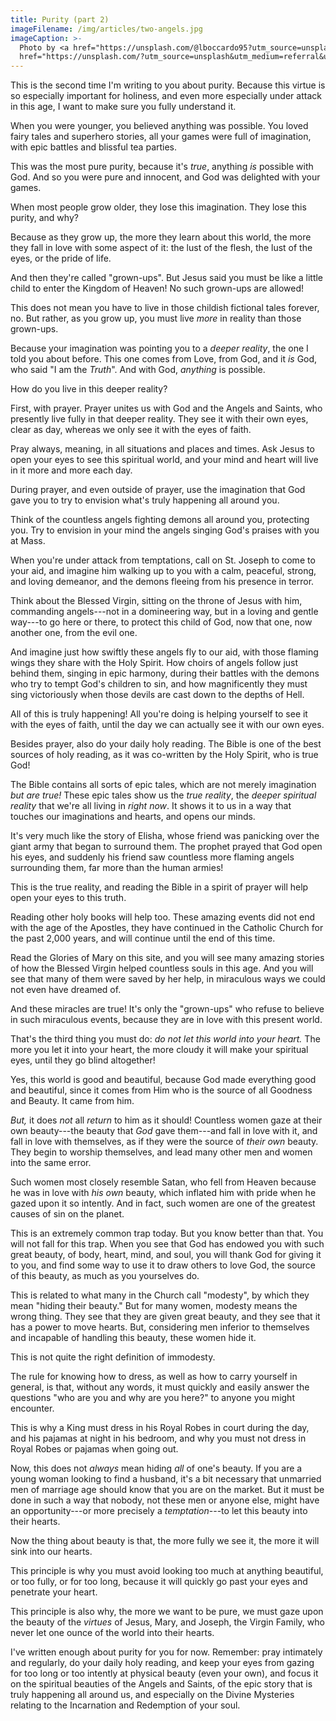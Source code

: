 ```yaml
---
title: Purity (part 2)
imageFilename: /img/articles/two-angels.jpg
imageCaption: >-
  Photo by <a href="https://unsplash.com/@lboccardo95?utm_source=unsplash&utm_medium=referral&utm_content=creditCopyText">Luigi Boccardo</a> on <a
  href="https://unsplash.com/?utm_source=unsplash&utm_medium=referral&utm_content=creditCopyText">Unsplash</a>
---
```


This is the second time I'm writing to you about purity. Because this virtue is so especially important for holiness, and even more especially under attack in this age, I want to make sure you fully understand it.

When you were younger, you believed anything was possible. You loved fairy tales and superhero stories, all your games were full of imagination, with epic battles and blissful tea parties.

This was the most pure purity, because it's *true*, anything *is* possible with God. And so you were pure and innocent, and God was delighted with your games.

When most people grow older, they lose this imagination. They lose this purity, and why?

Because as they grow up, the more they learn about this world, the more they fall in love with some aspect of it: the lust of the flesh, the lust of the eyes, or the pride of life.

And then they're called "grown-ups". But Jesus said you must be like a little child to enter the Kingdom of Heaven! No such grown-ups are allowed!

This does not mean you have to live in those childish fictional tales forever, no. But rather, as you grow up, you must live *more* in reality than those grown-ups.

Because your imagination was pointing you to a *deeper reality*, the one I told you about before. This one comes from Love, from God, and it *is* God, who said "I am the *Truth*". And with God, *anything* is possible.

How do you live in this deeper reality?

First, with prayer. Prayer unites us with God and the Angels and Saints, who presently live fully in that deeper reality. They see it with their own eyes, clear as day, whereas we only see it with the eyes of faith.

Pray always, meaning, in all situations and places and times. Ask Jesus to open your eyes to see this spiritual world, and your mind and heart will live in it more and more each day.

During prayer, and even outside of prayer, use the imagination that God gave you to try to envision what's truly happening all around you.

Think of the countless angels fighting demons all around you, protecting you. Try to envision in your mind the angels singing God's praises with you at Mass.

When you're under attack from temptations, call on St. Joseph to come to your aid, and imagine him walking up to you with a calm, peaceful, strong, and loving demeanor, and the demons fleeing from his presence in terror.

Think about the Blessed Virgin, sitting on the throne of Jesus with him, commanding angels---not in a domineering way, but in a loving and gentle way---to go here or there, to protect this child of God, now that one, now another one, from the evil one.

And imagine just how swiftly these angels fly to our aid, with those flaming wings they share with the Holy Spirit. How choirs of angels follow just behind them, singing in epic harmony, during their battles with the demons who try to tempt God's children to sin, and how magnificently they must sing victoriously when those devils are cast down to the depths of Hell.

All of this is truly happening! All you're doing is helping yourself to see it with the eyes of faith, until the day we can actually see it with our own eyes.

Besides prayer, also do your daily holy reading. The Bible is one of the best sources of holy reading, as it was co-written by the Holy Spirit, who is true God!

The Bible contains all sorts of epic tales, which are not merely imagination *but are true!* These epic tales show us the *true reality*, the *deeper spiritual reality* that we're all living in *right now*. It shows it to us in a way that touches our imaginations and hearts, and opens our minds.

It's very much like the story of Elisha, whose friend was panicking over the giant army that began to surround them. The prophet prayed that God open his eyes, and suddenly his friend saw countless more flaming angels surrounding them, far more than the human armies!

This is the true reality, and reading the Bible in a spirit of prayer will help open your eyes to this truth.

Reading other holy books will help too. These amazing events did not end with the age of the Apostles, they have continued in the Catholic Church for the past 2,000 years, and will continue until the end of this time.

Read the Glories of Mary on this site, and you will see many amazing stories of how the Blessed Virgin helped countless souls in this age. And you will see that many of them were saved by her help, in miraculous ways we could not even have dreamed of.

And these miracles are true! It's only the "grown-ups" who refuse to believe in such miraculous events, because they are in love with this present world.

That's the third thing you must do: *do not let this world into your heart.* The more you let it into your heart, the more cloudy it will make your spiritual eyes, until they go blind altogether!

Yes, this world is good and beautiful, because God made everything good and beautiful, since it comes from Him who is the source of all Goodness and Beauty. It came from him.

*But,* it does *not* all *return* to him as it should! Countless women gaze at their own beauty---the beauty that *God* gave them---and fall in love with it, and fall in love with themselves, as if they were the source of *their own* beauty. They begin to worship themselves, and lead many other men and women into the same error.

Such women most closely resemble Satan, who fell from Heaven because he was in love with *his own* beauty, which inflated him with pride when he gazed upon it so intently. And in fact, such women are one of the greatest causes of sin on the planet.

This is an extremely common trap today. But you know better than that. You will not fall for this trap. When you see that God has endowed you with such great beauty, of body, heart, mind, and soul, you will thank God for giving it to you, and find some way to use it to draw others to love God, the source of this beauty, as much as you yourselves do.

This is related to what many in the Church call "modesty", by which they mean "hiding their beauty." But for many women, modesty means the wrong thing. They see that they are given great beauty, and they see that it has a power to move hearts. But, considering men inferior to themselves and incapable of handling this beauty, these women hide it.

This is not quite the right definition of immodesty.

The rule for knowing how to dress, as well as how to carry yourself in general, is that, without any words, it must quickly and easily answer the questions "who are you and why are you here?" to anyone you might encounter.

This is why a King must dress in his Royal Robes in court during the day, and his pajamas at night in his bedroom, and why you must not dress in Royal Robes or pajamas when going out.

Now, this does not *always* mean hiding *all* of one's beauty. If you are a young woman looking to find a husband, it's a bit necessary that unmarried men of marriage age should know that you are on the market. But it must be done in such a way that nobody, not these men or anyone else, might have an opportunity---or more precisely a *temptation*---to let this beauty into their hearts.

Now the thing about beauty is that, the more fully we see it, the more it will sink into our hearts.

This principle is why you must avoid looking too much at anything beautiful, or too fully, or for too long, because it will quickly go past your eyes and penetrate your heart.

This principle is also why, the more we want to be pure, we must gaze upon the beauty of the *virtues* of Jesus, Mary, and Joseph, the Virgin Family, who never let one ounce of the world into their hearts.

I've written enough about purity for you for now. Remember: pray intimately and regularly, do your daily holy reading, and keep your eyes from gazing for too long or too intently at physical beauty (even your own), and focus it on the spiritual beauties of the Angels and Saints, of the epic story that is truly happening all around us, and especially on the Divine Mysteries relating to the Incarnation and Redemption of your soul.

